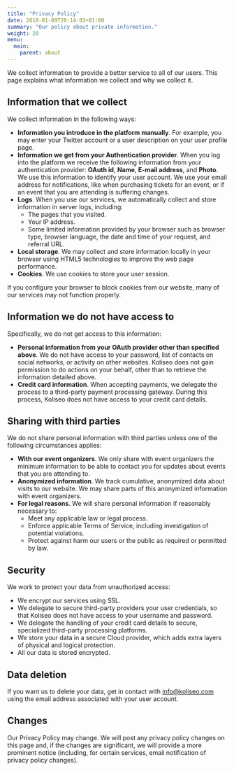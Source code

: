 ```yaml
---
title: "Privacy Policy"
date: 2018-01-09T20:14:03+01:00
summary: "Our policy about private information."
weight: 20
menu:
  main:
    parent: about
---
```


We collect information to provide a better service to all of our users. This page explains what information we collect and why we collect it.

## Information that we collect

We collect information in the following ways:

- **Information you introduce in the platform manually**. For example, you may enter your Twitter account or a user description on your user profile page.
- **Information we get from your Authentication provider**. When you log into the platform we receive the following information from your authentication provider: **OAuth id**, **Name**, **E-mail address**, and **Photo**. We use this information to identify your user account. We use your email address for notifications, like when purchasing tickets for an event, or if an event that you are attending is suffering changes.
- **Logs**. When you use our services, we automatically collect and store information in server logs, including:
  - The pages that you visited.
  - Your IP address.
  - Some limited information provided by your browser such as browser type, browser language, the date and time of your request, and referral URL.
- **Local storage**. We may collect and store information locally in your browser using HTML5 technologies to improve the web page performance.
- **Cookies**. We use cookies to store your user session.

If you configure your browser to block cookies from our website, many of our services may not function properly.

## Information we do not have access to

Specifically, we do not get access to this information:

- **Personal information from your OAuth provider other than specified above**. We do not have access to your password, list of contacts on social networks, or activity on other websites. Koliseo does not gain permission to do actions on your behalf, other than to retrieve the information detailed above.
- **Credit card information**. When accepting payments, we delegate the process to a third-party payment processing gateway. During this process, Koliseo does not have access to your credit card details.

## Sharing with third parties

We do not share personal information with third parties unless one of the following circumstances applies:

- **With our event organizers**. We only share with event organizers the minimum information to be able to contact you for updates about events that you are attending to.
- **Anonymized information**. We track cumulative, anonymized data about visits to our website. We may share parts of this anonymized information with event organizers.
- **For legal reasons**. We will share personal information if reasonably necessary to:
  - Meet any applicable law or legal process.
  - Enforce applicable Terms of Service, including investigation of potential violations.
  - Protect against harm our users or the public as required or permitted by law.

## Security

We work to protect your data from unauthorized access:

- We encrypt our services using SSL.
- We delegate to secure third-party providers your user credentials, so that Koliseo does not have access to your username and password.
- We delegate the handling of your credit card details to secure, specialized third-party processing platforms.
- We store your data in a secure Cloud provider, which adds extra layers of physical and logical protection.
- All our data is stored encrypted.

## Data deletion

If you want us to delete your data, get in contact with info@koliseo.com using the email address associated with your user account.

## Changes

Our Privacy Policy may change. We will post any privacy policy changes on this page and, if the changes are significant, we will provide a more prominent notice (including, for certain services, email notification of privacy policy changes).
